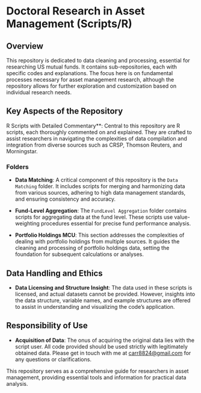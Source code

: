 # Doctoral Research in Asset Management (Scripts/R)

## Overview

This repository is dedicated to data cleaning and processing, essential for researching US mutual funds. It contains sub-repositories, each with specific codes and explanations. The focus here is on fundamental processes necessary for asset management research, although the repository allows for further exploration and customization based on individual research needs.

## Key Aspects of the Repository

R Scripts with Detailed Commentary**: Central to this repository are R scripts, each thoroughly commented on and explained. They are crafted to assist researchers in navigating the complexities of data compilation and integration from diverse sources such as CRSP, Thomson Reuters, and Morningstar.

### Folders

- **Data Matching**: A critical component of this repository is the `Data Matching` folder. It includes scripts for merging and harmonizing data from various sources, adhering to high data management standards, and ensuring consistency and accuracy.

- **Fund-Level Aggregation**: The `FundLevel Aggregation` folder contains scripts for aggregating data at the fund level. These scripts use value-weighting procedures essential for precise fund performance analysis.

- **Portfolio Holdings MCU**: This section addresses the complexities of dealing with portfolio holdings from multiple sources. It guides the cleaning and processing of portfolio holdings data, setting the foundation for subsequent calculations or analyses.

## Data Handling and Ethics

- **Data Licensing and Structure Insight**: The data used in these scripts is licensed, and actual datasets cannot be provided. However, insights into the data structure, variable names, and example structures are offered to assist in understanding and visualizing the code’s application.

## Responsibility of Use

- **Acquisition of Data**: The onus of acquiring the original data lies with the script user. All code provided should be used strictly with legitimately obtained data. Please get in touch with me at [carr8824@gmail.com](mailto:carr8824@gmail.com) for any questions or clarifications.

This repository serves as a comprehensive guide for researchers in asset management, providing essential tools and information for practical data analysis.

